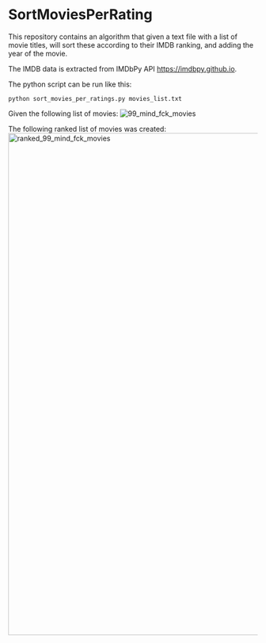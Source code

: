 # SortMoviesPerRating

This repository contains an algorithm that given a text file with a list of movie titles, will sort these according to their IMDB ranking, and adding the year of the movie.

The IMDB data is extracted from IMDbPy API https://imdbpy.github.io.

The python script can be run like this:

```
python sort_movies_per_ratings.py movies_list.txt
```

Given the following list of movies:
![99_mind_fck_movies](https://user-images.githubusercontent.com/25267873/104384874-24d72900-552a-11eb-92d7-aa32db7d03a5.jpeg)

The following ranked list of movies was created:
<img width="1012" alt="ranked_99_mind_fck_movies" src="https://user-images.githubusercontent.com/25267873/104385259-cfe7e280-552a-11eb-8b37-22c120c519a4.png">
